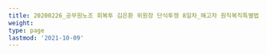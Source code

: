 ```yaml
---
title: 20200226_공무원노조 회복투 김은환 위원장 단식투쟁 8일차_해고자 원직복직특별법 2월 국회 제정 촉구_윤후덕 더불어민주당 원내수석부대표
weight: 
type: page
lastmod: '2021-10-09'
---
```

